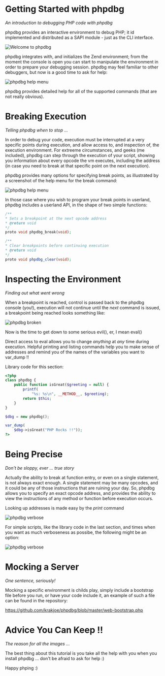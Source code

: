 Getting Started with phpdbg
===========================
*An introduction to debugging PHP code with phpdbg*

phpdbg provides an interactive environment to debug PHP; it id implemented and distributed as a SAPI module - just as the CLI interface.

![Welcome to phpdbg](https://raw.github.com/krakjoe/phpdbg/master/tutorials/welcome.png)

phpdbg integrates with, and initializes the Zend environment; from the moment the console is open you can start to manipulate the environment in order to prepare your debugging session. phpdbg may feel familiar to other debuggers, but now is a good time to ask for help:

![phpdbg help menu](https://raw.github.com/krakjoe/phpdbg/master/tutorials/help.png)

phpdbg provides detailed help for all of the supported commands (that are not really obvious).

Breaking Execution
==================
*Telling phpdbg when to stop ...*

In order to debug your code, execution must be interrupted at a very specific points during execution, and allow access to, and inspection of, the execution environment. For extreeme circumstances, and geeks (me included), phpdbg can step through the execution of your script, showing you information about every opcode the vm executes, including the address (in case you need to break at that specific point on the next execution).

phpdbg provides many options for specifying break points, as illustrated by a screenshot of the help menu for the break command:

![phpdbg help menu](https://raw.github.com/krakjoe/phpdbg/master/tutorials/help-break.png)

In those case where you wish to program your break points in userland, phpdbg includes a userland API, in the shape of two simple functions:

```php
/**
* Sets a breakpoint at the next opcode address
* @return void
*/
proto void phpdbg_break(void);
```


```php
/**
* Clear breakpoints before continuing execution
* @return void
*/
proto void phpdbg_clear(void);
```

Inspecting the Environment
==========================
*Finding out what went wrong*

When a breakpoint is reached, control is passed back to the phpdbg console (you!), execution will not continue until the *next* command is issued, a breakpoint being reached looks something like:

![phpdbg broken](https://raw.github.com/krakjoe/phpdbg/master/tutorials/show-broken.png)

Now is the time to get down to some serious evil(), er, I mean eval()

Direct access to eval allows you to change _anything_ at _any_ time during execution. Helpful printing and listing commands help you to make sense of addresses and remind you of the names of the variables you want to var_dump !!

Library code for this section:

```php
<?php
class phpdbg {
    public function isGreat($greeting = null) {
        printf(
            "%s: %s\n", __METHOD__, $greeting);
        return $this;
    }
}

$dbg = new phpdbg();

var_dump(
    $dbg->isGreat("PHP Rocks !!"));
?>
```

Being Precise
=============
*Don't be sloppy, ever ... true story*

Actually the ability to break at function entry, or even on a single statement, is not always exact enough. A single statement may be many opcodes, and it could be any of those instructions that are ruining your day. So, phpdbg allows you to specify an exact opcode address, and provides the ability to view the instructions of any method or function before execution occurs.

Looking up addresses is made easy by the *print* command

![phpdbg verbose](https://raw.github.com/krakjoe/phpdbg/master/tutorials/show-printing.png)

For simple scripts, like the library code in the last section, and times when you want as much verboseness as possibe, the following might be an option:

![phpdbg verbose](https://raw.github.com/krakjoe/phpdbg/master/tutorials/show-verbose.png)

Mocking a Server
================
*One sentence, seriously!*

Mocking a specific environment is childs play, simply include a bootstrap file before you run, or have your code include it, an example of such a file can be found in the repository: 

https://github.com/krakjoe/phpdbg/blob/master/web-bootstrap.php

Advice You Can Keep !!
======================
*The reason for all the images ...*

The best thing about this tutorial is you take all the help with you when you install phpdbg ... don't be afraid to ask for help :)

Happy phping :)
